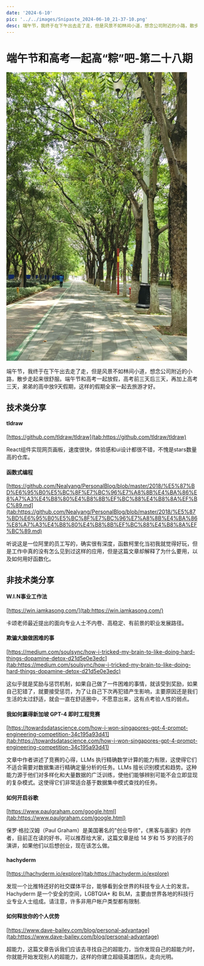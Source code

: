```yaml
---
date: '2024-6-10'
pic: '../../images/Snipaste_2024-06-10_21-37-10.png'
desc: 端午节，我终于在下午出去走了走，但是风景不如林间小道，想念公司附近的小路，散步走起来很舒服。端午节和高考一起放假，高考前三天后三天，再加上高考三天，弟弟的高中放9天假期，这样的假期全家一起去旅游才好。
---
```

# 端午节和高考一起高“粽”吧-第二十八期

![Snipaste_2024-06-10_21-37-10.png](../../images/Snipaste_2024-06-10_21-37-10.png)

端午节，我终于在下午出去走了走，但是风景不如林间小道，想念公司附近的小路，散步走起来很舒服。端午节和高考一起放假，高考前三天后三天，再加上高考三天，弟弟的高中放9天假期，这样的假期全家一起去旅游才好。

## 技术类分享

#### tldraw

[https://github.com/tldraw/tldraw](tab:https://github.com/tldraw/tldraw)

React组件实现网页画板，速度很快，体验感和ui设计都很不错，不愧是stars数量高的仓库。


#### 函数式编程

[https://github.com/Nealyang/PersonalBlog/blob/master/2018/%E5%87%BD%E6%95%B0%E5%BC%8F%E7%BC%96%E7%A8%8B%E4%BA%86%E8%A7%A3%E4%B8%80%E4%B8%8B%EF%BC%88%E4%B8%8A%EF%BC%89.md](tab:https://github.com/Nealyang/PersonalBlog/blob/master/2018/%E5%87%BD%E6%95%B0%E5%BC%8F%E7%BC%96%E7%A8%8B%E4%BA%86%E8%A7%A3%E4%B8%80%E4%B8%8B%EF%BC%88%E4%B8%8A%EF%BC%89.md)

听说这是一位阿里的员工写的，确实很有深度，函数柯里化当初我就觉得好玩，但是工作中真的没有怎么见到过这样的应用，但是这篇文章却解释了为什么要用，以及如何用好函数化。

## 非技术类分享

#### W.I.N事业工作法

[https://win.iamkasong.com/](tab:https://win.iamkasong.com/)

卡颂老师最近提出的面向专业人士不内卷、高稳定、有前景的职业发展路径。

#### 欺骗大脑做困难的事

[https://medium.com/soulsync/how-i-tricked-my-brain-to-like-doing-hard-things-dopamine-detox-d21d5e0e3edc](tab:https://medium.com/soulsync/how-i-tricked-my-brain-to-like-doing-hard-things-dopamine-detox-d21d5e0e3edc)

这似乎就是奖励与惩罚机制，如果自己做了一件困难的事情，就该受到奖励，如果自己犯错了，就要接受惩罚，为了让自己下次再犯错产生影响，主要原因还是我们生活的太过舒适，就会一直在舒适圈中，不愿意出来，这有点考验人性的弱点。


#### 我如何赢得新加坡 GPT-4 即时工程竞赛

[https://towardsdatascience.com/how-i-won-singapores-gpt-4-prompt-engineering-competition-34c195a93d41](tab:https://towardsdatascience.com/how-i-won-singapores-gpt-4-prompt-engineering-competition-34c195a93d41)

文章中作者讲述了竞赛的心得，LLMs 执行精确数学计算的能力有限，这使得它们不适合需要对数据集进行精确定量分析的任务。LLMs 擅长识别模式和趋势。这种能力源于他们对多样化和大量数据的广泛训练，使他们能够辨别可能不会立即显现的复杂模式。这使得它们非常适合基于数据集中模式查找的任务。




#### 如何开启谷歌

[https://www.paulgraham.com/google.html](tab:https://www.paulgraham.com/google.html)

保罗·格拉汉姆（Paul Graham）是美国著名的"创业导师"，《黑客与画家》的作者，目前正在读的好书，可以推荐给大家，这篇文章是给 14 岁和 15 岁的孩子的演讲，如果他们以后想创业，现在该怎么做。




#### hachyderm
[https://hachyderm.io/explore](tab:https://hachyderm.io/explore)

发现一个比推特还好的社交媒体平台，能够看到全世界的科技专业人士的发言。
Hachyderm 是一个安全的空间，LGBTQIA+ 和 BLM，主要由世界各地的科技行业专业人士组成。请注意，许多非用户帐户类型都有限制.


#### 如何释放你的个人优势

[https://www.dave-bailey.com/blog/personal-advantage](tab:https://www.dave-bailey.com/blog/personal-advantage)

超能力，这篇文章告诉我们应该去寻找自己的超能力，当你发现自己的超能力时，你就能开始发现别人的超能力，这样的你建立超级英雄团队，走向光明。

